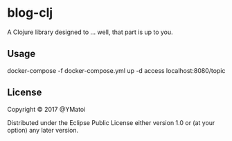 # blog-clj

A Clojure library designed to ... well, that part is up to you.

## Usage

docker-compose -f docker-compose.yml up -d
access localhost:8080/topic

## License

Copyright © 2017 @YMatoi

Distributed under the Eclipse Public License either version 1.0 or (at
your option) any later version.
